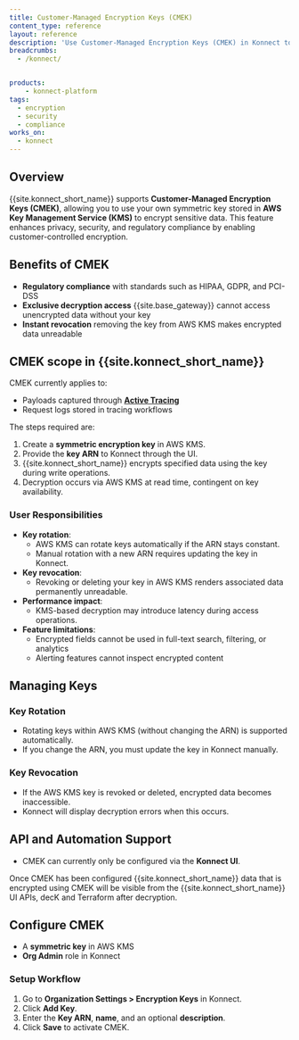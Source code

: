 ```yaml
---
title: Customer-Managed Encryption Keys (CMEK)
content_type: reference
layout: reference
description: 'Use Customer-Managed Encryption Keys (CMEK) in Konnect to encrypt sensitive data using keys from your AWS Key Management Service (KMS) account.'
breadcrumbs:
  - /konnect/


products:
    - konnect-platform
tags:
  - encryption
  - security
  - compliance
works_on:
  - konnect
---
```


## Overview

{{site.konnect_short_name}} supports **Customer-Managed Encryption Keys (CMEK)**, allowing you to use your own symmetric key stored in **AWS Key Management Service (KMS)** to encrypt sensitive data. This feature enhances privacy, security, and regulatory compliance by enabling customer-controlled encryption.

## Benefits of CMEK

* **Regulatory compliance** with standards such as HIPAA, GDPR, and PCI-DSS
* **Exclusive decryption access** {{site.base_gateway}} cannot access unencrypted data without your key
* **Instant revocation** removing the key from AWS KMS makes encrypted data unreadable

## CMEK scope in {{site.konnect_short_name}}

CMEK currently applies to:

* Payloads captured through [**Active Tracing**](/konnect-platform/active-tracing/)
* Request logs stored in tracing workflows

The steps required are: 

1. Create a **symmetric encryption key** in AWS KMS.
1. Provide the **key ARN** to Konnect through the UI.
1. {{site.konnect_short_name}} encrypts specified data using the key during write operations.
1. Decryption occurs via AWS KMS at read time, contingent on key availability.

### User Responsibilities

* **Key rotation**: 
  * AWS KMS can rotate keys automatically if the ARN stays constant.
  * Manual rotation with a new ARN requires updating the key in Konnect.
* **Key revocation**: 
  * Revoking or deleting your key in AWS KMS renders associated data permanently unreadable.
* **Performance impact**: 
  * KMS-based decryption may introduce latency during access operations.
* **Feature limitations**: 
  * Encrypted fields cannot be used in full-text search, filtering, or analytics
  * Alerting features cannot inspect encrypted content


## Managing Keys

### Key Rotation

* Rotating keys within AWS KMS (without changing the ARN) is supported automatically.
* If you change the ARN, you must update the key in Konnect manually.

### Key Revocation

* If the AWS KMS key is revoked or deleted, encrypted data becomes inaccessible.
* Konnect will display decryption errors when this occurs.

## API and Automation Support

* CMEK can currently only be configured via the **Konnect UI**.

Once CMEK has been configured {{site.konnect_short_name}} data that is encrypted using CMEK will be visible from the {{site.konnect_short_name}} UI APIs, decK and Terraform after decryption. 

## Configure CMEK

* A **symmetric key** in AWS KMS
* **Org Admin** role in Konnect

### Setup Workflow

1. Go to **Organization Settings > Encryption Keys** in Konnect.
1. Click **Add Key**.
1. Enter the **Key ARN**, **name**, and an optional **description**.
1. Click **Save** to activate CMEK.
